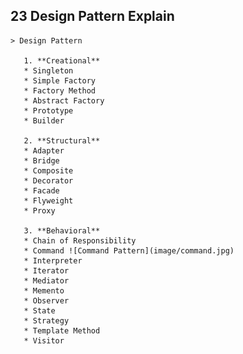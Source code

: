 ## 23 Design Pattern Explain

    > Design Pattern

       1. **Creational**
       * Singleton
       * Simple Factory
       * Factory Method
       * Abstract Factory
       * Prototype
       * Builder

       2. **Structural**
       * Adapter
       * Bridge
       * Composite
       * Decorator
       * Facade
       * Flyweight
       * Proxy

       3. **Behavioral**
       * Chain of Responsibility
       * Command ![Command Pattern](image/command.jpg)
       * Interpreter
       * Iterator
       * Mediator
       * Memento
       * Observer
       * State
       * Strategy
       * Template Method
       * Visitor